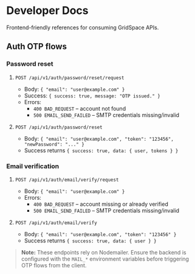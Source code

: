 # Developer Docs

Frontend-friendly references for consuming GridSpace APIs.

## Auth OTP flows

### Password reset

1. `POST /api/v1/auth/password/reset/request`
   - Body: `{ "email": "user@example.com" }`
   - Success: `{ success: true, message: "OTP issued." }`
   - Errors:
     - `400 BAD_REQUEST` – account not found
     - `500 EMAIL_SEND_FAILED` – SMTP credentials missing/invalid

2. `POST /api/v1/auth/password/reset`
   - Body: `{ "email": "user@example.com", "token": "123456", "newPassword": "..." }`
   - Success returns `{ success: true, data: { user, tokens } }`

### Email verification

1. `POST /api/v1/auth/email/verify/request`
   - Body: `{ "email": "user@example.com" }`
   - Errors:
     - `400 BAD_REQUEST` – account missing or already verified
     - `500 EMAIL_SEND_FAILED` – SMTP credentials missing/invalid

2. `POST /api/v1/auth/email/verify`
   - Body: `{ "email": "user@example.com", "token": "123456" }`
   - Success returns `{ success: true, data: { user } }`

> **Note:** These endpoints rely on Nodemailer. Ensure the backend is configured with the `MAIL_*` environment variables before triggering OTP flows from the client.
